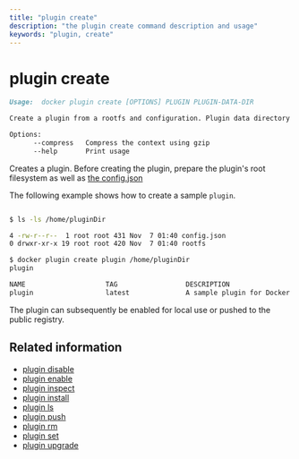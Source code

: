 ```yaml
---
title: "plugin create"
description: "the plugin create command description and usage"
keywords: "plugin, create"
---
```


<!-- This file is maintained within the docker/docker Github
     repository at https://github.com/docker/docker/. Make all
     pull requests against that repo. If you see this file in
     another repository, consider it read-only there, as it will
     periodically be overwritten by the definitive file. Pull
     requests which include edits to this file in other repositories
     will be rejected.
-->

# plugin create

```markdown
Usage:  docker plugin create [OPTIONS] PLUGIN PLUGIN-DATA-DIR

Create a plugin from a rootfs and configuration. Plugin data directory must contain config.json and rootfs directory.

Options:
      --compress   Compress the context using gzip 
      --help       Print usage
```

Creates a plugin. Before creating the plugin, prepare the plugin's root filesystem as well as
[the config.json](../../extend/config.md)


The following example shows how to create a sample `plugin`.

```bash

$ ls -ls /home/pluginDir

4 -rw-r--r--  1 root root 431 Nov  7 01:40 config.json
0 drwxr-xr-x 19 root root 420 Nov  7 01:40 rootfs

$ docker plugin create plugin /home/pluginDir
plugin

NAME                  	TAG                 DESCRIPTION                  ENABLED
plugin                  latest              A sample plugin for Docker   true
```

The plugin can subsequently be enabled for local use or pushed to the public registry.

## Related information

* [plugin disable](plugin_disable.md)
* [plugin enable](plugin_enable.md)
* [plugin inspect](plugin_inspect.md)
* [plugin install](plugin_install.md)
* [plugin ls](plugin_ls.md)
* [plugin push](plugin_push.md)
* [plugin rm](plugin_rm.md)
* [plugin set](plugin_set.md)
* [plugin upgrade](plugin_upgrade.md)
